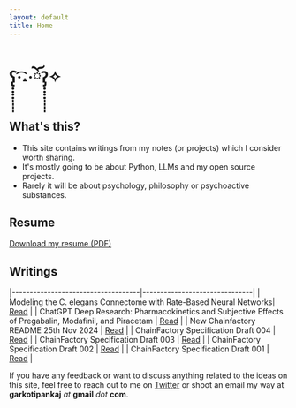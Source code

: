 ```yaml
---
layout: default
title: Home
---
```


# ʕ̢̣̣̣̣̩̩̩̩·͡˔·ོɁ̡̣̣̣̣̩̩̩̩✧

## What's this?

- This site contains writings from my notes (or projects) which I consider worth sharing.
- It's mostly going to be about Python, LLMs and my open source projects.
- Rarely it will be about psychology, philosophy or psychoactive substances.

## Resume

[Download my resume (PDF)](/cv.pdf)

## Writings

|------------------------------------|-------------------------------|
| Modeling the C. elegans Connectome with Rate-Based Neural Networks| [Read](/c_elegans_simulation.md) |
| ChatGPT Deep Research: Pharmacokinetics and Subjective Effects of Pregabalin, Modafinil, and Piracetam | [Read](/modafinil_pregabalin_piracetam.md) |
| New Chainfactory README 25th Nov 2024 | [Read](/README_NOV_25) |
| ChainFactory Specification Draft 004 | [Read](/chain_factory_spec_004) |
| ChainFactory Specification Draft 003 | [Read](/chain_factory_spec_003) |
| ChainFactory Specification Draft 002 | [Read](/chain_factory_spec_002) |
| ChainFactory Specification Draft 001 | [Read](/chain_factory_spec_001) |

If you have any feedback or want to discuss anything related to the ideas on this site, feel free to reach out to me on [Twitter](https://twitter.com/feexiks) or shoot an email my way at **garkotipankaj** _at_ **gmail** _dot_ **com**.
